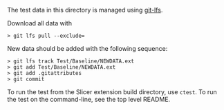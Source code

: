 The test data in this directory is managed using [git-lfs](https://git-lfs.github.com/).

Download all data with

    > git lfs pull --exclude=

New data should be added with the following sequence:

    > git lfs track Test/Baseline/NEWDATA.ext
    > git add Test/Baseline/NEWDATA.ext
    > git add .gitattributes
    > git commit

To run the test from the Slicer extension build directory, use `ctest`. To run the test on the command-line,
see the top level README.
